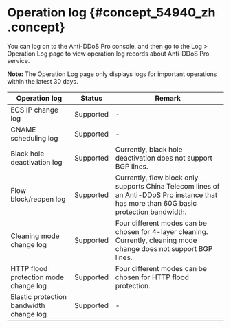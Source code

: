 # Operation log {#concept_54940_zh .concept}

You can log on to the Anti-DDoS Pro console, and then go to the Log \> Operation Log page to view operation log records about Anti-DDoS Pro service.

**Note:** The Operation Log page only displays logs for important operations within the latest 30 days.

|Operation log|Status|Remark|
|-------------|------|------|
|ECS IP change log|Supported|-|
|CNAME scheduling log|Supported|-|
|Black hole deactivation log|Supported|Currently, black hole deactivation does not support BGP lines.|
|Flow block/reopen log|Supported|Currently, flow block only supports China Telecom lines of an Anti-DDoS Pro instance that has more than 60G basic protection bandwidth.|
|Cleaning mode change log|Supported|Four different modes can be chosen for 4-layer cleaning. Currently, cleaning mode change does not support BGP lines.|
|HTTP flood protection mode change log|Supported|Four different modes can be chosen for HTTP flood protection.|
|Elastic protection bandwidth change log|Supported|-|


